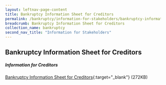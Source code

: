 ```yaml
---
layout: leftnav-page-content
title: Bankruptcy Information Sheet for Creditors
permalink: /bankruptcy/information-for-stakeholders/bankruptcy-information-sheet-for-creditors/
breadcrumb: Bankruptcy Information Sheet for Creditors
collection_name: bankruptcy
second_nav_title: "Information for Stakeholders"
---
```


Bankruptcy Information Sheet for Creditors
---
##### **Information for Creditors** <br>
[Bankruptcy Information Sheet for Creditors](/files/CreditorBankruptcyInformationSheet04Aug17.pdf){:target="_blank"} (272KB)
